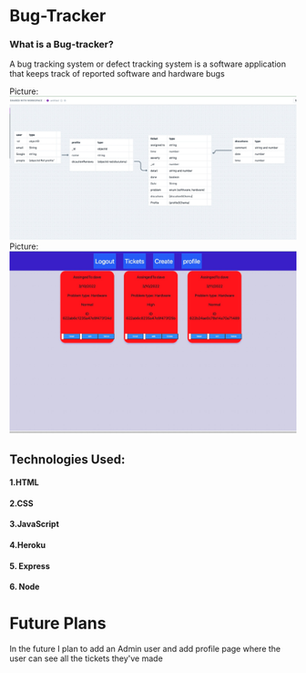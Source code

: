 # Bug-Tracker

### What is a Bug-tracker?
A bug tracking system or defect tracking system is a software application that keeps track of reported software and hardware bugs 

Picture:![board](./public/board.jpg)
Picture:![alt text](./public/tickets.jpg)


## Technologies Used:
#### 1.HTML
#### 2.CSS
#### 3.JavaScript
#### 4.Heroku
#### 5. Express
#### 6. Node

# Future Plans
In the future I plan to add an Admin user and add profile page where the 
user can see all the tickets they've made 

